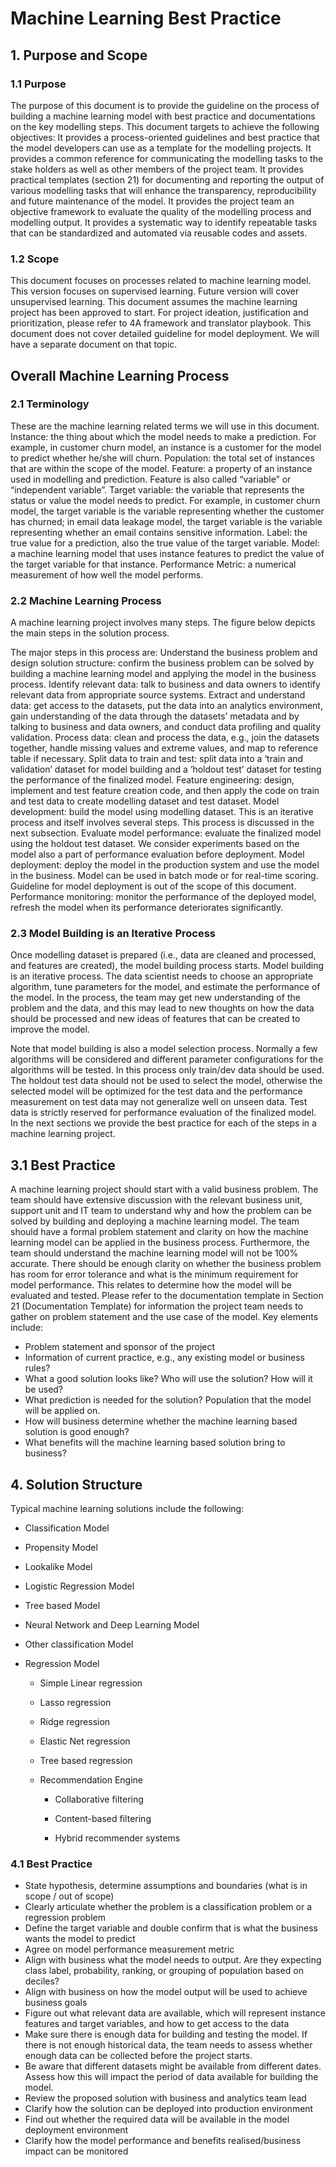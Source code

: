 # Machine Learning Best Practice

## 1. Purpose and Scope

### 1.1 Purpose
The purpose of this document is to provide the guideline on the process of building a machine learning model with best practice and documentations on the key modelling steps.
This document targets to achieve the following objectives:
It provides a process-oriented guidelines and best practice that the model developers can use as a template for the modelling projects.
It provides a common reference for communicating the modelling tasks to the stake holders as well as other members of the project team.
It provides practical templates (section 21) for documenting and reporting the output of various modelling tasks that will enhance the transparency, reproducibility and future maintenance of the model.
It provides the project team an objective framework to evaluate the quality of the modelling process and modelling output.
It provides a systematic way to identify repeatable tasks that can be standardized and automated via reusable codes and assets.

### 1.2 Scope
This document focuses on processes related to machine learning model. This version focuses on supervised learning. Future version will cover unsupervised learning.
This document assumes the machine learning project has been approved to start. For project ideation, justification and prioritization, please refer to 4A framework and translator playbook.
This document does not cover detailed guideline for model deployment. We will have a separate document on that topic.

## Overall Machine Learning Process

### 2.1 Terminology
These are the machine learning related terms we will use in this document.
Instance: the thing about which the model needs to make a prediction. For example, in customer churn model, an instance is a customer for the model to predict whether he/she will churn.
Population: the total set of instances that are within the scope of the model.
Feature: a property of an instance used in modelling and prediction. Feature is also called “variable” or “independent variable”.
Target variable: the variable that represents the status or value the model needs to predict. For example, in customer churn model, the target variable is the variable representing whether the customer has churned; in email data leakage model, the target variable is the variable representing whether an email contains sensitive information.
Label: the true value for a prediction, also the true value of the target variable.
Model: a machine learning model that uses instance features to predict the value of the target variable for that instance.
Performance Metric: a numerical measurement of how well the model performs.

### 2.2 Machine Learning Process
A machine learning project involves many steps. The figure below depicts the main steps in the solution process.

The major steps in this process are:
Understand the business problem and design solution structure: confirm the business problem can be solved by building a machine learning model and applying the model in the business process.
Identify relevant data: talk to business and data owners to identify relevant data from appropriate source systems.
Extract and understand data: get access to the datasets, put the data into an analytics environment, gain understanding of the data through the datasets’ metadata and by talking to business and data owners, and conduct data profiling and quality validation.
Process data: clean and process the data, e.g., join the datasets together, handle missing values and extreme values, and map to reference table if necessary.
Split data to train and test: split data into a ‘train and validation’ dataset for model building and a ‘holdout test’ dataset for testing the performance of the finalized model.
Feature engineering: design, implement and test feature creation code, and then apply the code on train and test data to create modelling dataset and test dataset.
Model development: build the model using modelling dataset. This is an iterative process and itself involves several steps. This process is discussed in the next subsection.
Evaluate model performance: evaluate the finalized model using the holdout test dataset. We consider experiments based on the model also a part of performance evaluation before deployment.
Model deployment: deploy the model in the production system and use the model in the business. Model can be used in batch mode or for real-time scoring. Guideline for model deployment is out of the scope of this document.
Performance monitoring: monitor the performance of the deployed model, refresh the model when its performance deteriorates significantly.

###  2.3 Model Building is an Iterative Process
Once modelling dataset is prepared (i.e., data are cleaned and processed, and features are created), the model building process starts. Model building is an iterative process. The data scientist needs to choose an appropriate algorithm, tune parameters for the model, and estimate the performance of the model. In the process, the team may get new understanding of the problem and the data, and this may lead to new thoughts on how the data should be processed and new ideas of features that can be created to improve the model.

Note that model building is also a model selection process. Normally a few algorithms will be considered and different parameter configurations for the algorithms will be tested. In this process only train/dev data should be used. The holdout test data should not be used to select the model, otherwise the selected model will be optimized for the test data and the performance measurement on test data may not generalize well on unseen data. Test data is strictly reserved for performance evaluation of the finalized model.
In the next sections we provide the best practice for each of the steps in a machine learning project.

## 3.1 Best Practice
A machine learning project should start with a valid business problem. The team should have extensive discussion with the relevant business unit, support unit and IT team to understand why and how the problem can be solved by building and deploying a machine learning model.
The team should have a formal problem statement and clarity on how the machine learning model can be applied in the business process. Furthermore, the team should understand the machine learning model will not be 100% accurate. There should be enough clarity on whether the business problem has room for error tolerance and what is the minimum requirement for model performance. This relates to determine how the model will be evaluated and tested.
Please refer to the documentation template in Section 21 (Documentation Template) for information the project team needs to gather on problem statement and the use case of the model. Key elements include:
- Problem statement and sponsor of the project
- Information of current practice, e.g., any existing model or business rules?
- What a good solution looks like? Who will use the solution? How will it be used?
- What prediction is needed for the solution? Population that the model will be applied on.
- How will business determine whether the machine learning based solution is good enough?
- What benefits will the machine learning based solution bring to business?

## 4. Solution Structure

Typical machine learning solutions include the following:
- Classification Model

- Propensity Model

- Lookalike Model

- Logistic Regression Model

- Tree based Model

- Neural Network and Deep Learning Model

- Other classification Model

- Regression Model

  - Simple Linear regression
  
  - Lasso regression
  
  - Ridge regression
  
  - Elastic Net regression
  
  - Tree based regression
  
  - Recommendation Engine
  
    - Collaborative filtering
    
    - Content-based filtering
    
    - Hybrid recommender systems
    
### 4.1 Best Practice
* State hypothesis, determine assumptions and boundaries (what is in scope / out of scope)
* Clearly articulate whether the problem is a classification problem or a regression problem
* Define the target variable and double confirm that is what the business wants the model to predict
* Agree on model performance measurement metric
* Align with business what the model needs to output. Are they expecting class label, probability, ranking, or grouping of population based on deciles?
* Align with business on how the model output will be used to achieve business goals
* Figure out what relevant data are available, which will represent instance features and target variables, and how to get access to the data
* Make sure there is enough data for building and testing the model. If there is not enough historical data, the team needs to assess whether enough data can be collected before the project starts.
* Be aware that different datasets might be available from different dates. Assess how this will impact the period of data available for building the model.
* Review the proposed solution with business and analytics team lead
* Clarify how the solution can be deployed into production environment
* Find out whether the required data will be available in the model deployment environment
* Clarify how the model performance and benefits realised/business impact can be monitored